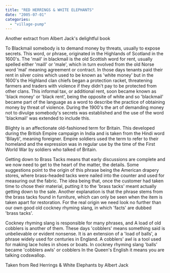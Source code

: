 ```yaml
---
title: "RED HERRINGS & WHITE ELEPHANTS"
date: "2005-07-01"
categories: 
  - "village-pump"
---
```


Another extract from Albert Jack's delightful book

To Blackmail somebody is to demand money by threats, usually to expose secrets. This word, or phrase, originated in the Highlands of Scotland in the 1600's. The 'mail' in blackmail is the old Scottish word for rent, usually spelled either 'maill' or 'male', which in turn evolved from the old Norse word 'mal' meaning agreement or contract. In those days tenants paid their rent in silver coins which used to be known as 'white money' but in the 1600's the Highland clan chiefs began a protection racket, threatening farmers and traders with violence if they didn't pay to be protected from other clans. This informal tax, or additional rent, soon became known as 'black money' or 'black rent', being the opposite of white and so 'blackmail' became part of the language as a word to describe the practice of obtaining money by threat of violence. During the 1900's the art of demanding money not to divulge somebody's secrets was established and the use of the word 'blackmail' was extended to include this.

Blighty is an affectionate old-fashioned term for Britain. This developed during the British Empire campaign in India and is taken from the Hindi word 'Bilayti', meaning foreigner. Empire soldiers used the term to refer to their homeland and the expression was in regular use by the time of the First World War by soldiers who talked of Britain.

Getting down to Brass Tacks means that early discussions are complete and we now need to get to the heart of the matter, the details. Some suggestions point to the origin of this phrase being the American drapery stores, where brass-headed tacks were nailed into the counter and used for measuring out the fabric. The idea being that, once the customer had taken time to chose their material, putting it to the 'brass tacks' meant actually getting down to the sale. Another explanation is that the phrase stems from the brass tacks found in furniture, which can only be seen when the item is taken apart for restoration. For the real origin we need look no further than our own good old cockney rhyming slang, in which 'facts' are dubbed 'brass tacks'.

Cockney rhyming slang is responsible for many phrases, and A load of old cobblers is another of them. These days 'cobblers' means something said is unbelievable or evident nonsense. It is an extension of a 'load of balls', a phrase widely used for centuries in England. A cobblers' awl is a tool used for making lace holes in shoes or boats. In cockney rhyming slang 'balls' became 'cobblers awls' or cobblers In the Queen's English it means you are talking codswallop.

Taken from Red Herrings & White Elephants by Albert Jack
